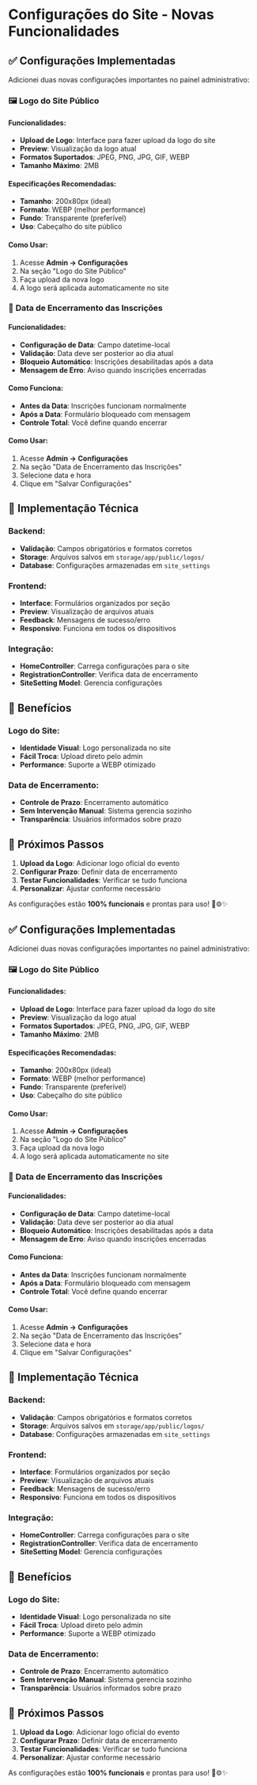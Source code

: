 # Configurações do Site - Novas Funcionalidades

## ✅ **Configurações Implementadas**

Adicionei duas novas configurações importantes no painel administrativo:

### 🖼️ **Logo do Site Público**

#### **Funcionalidades:**
- **Upload de Logo**: Interface para fazer upload da logo do site
- **Preview**: Visualização da logo atual
- **Formatos Suportados**: JPEG, PNG, JPG, GIF, WEBP
- **Tamanho Máximo**: 2MB

#### **Especificações Recomendadas:**
- **Tamanho**: 200x80px (ideal)
- **Formato**: WEBP (melhor performance)
- **Fundo**: Transparente (preferível)
- **Uso**: Cabeçalho do site público

#### **Como Usar:**
1. Acesse **Admin → Configurações**
2. Na seção "Logo do Site Público"
3. Faça upload da nova logo
4. A logo será aplicada automaticamente no site

### 📅 **Data de Encerramento das Inscrições**

#### **Funcionalidades:**
- **Configuração de Data**: Campo datetime-local
- **Validação**: Data deve ser posterior ao dia atual
- **Bloqueio Automático**: Inscrições desabilitadas após a data
- **Mensagem de Erro**: Aviso quando inscrições encerradas

#### **Como Funciona:**
- **Antes da Data**: Inscrições funcionam normalmente
- **Após a Data**: Formulário bloqueado com mensagem
- **Controle Total**: Você define quando encerrar

#### **Como Usar:**
1. Acesse **Admin → Configurações**
2. Na seção "Data de Encerramento das Inscrições"
3. Selecione data e hora
4. Clique em "Salvar Configurações"

## 🔧 **Implementação Técnica**

### **Backend:**
- **Validação**: Campos obrigatórios e formatos corretos
- **Storage**: Arquivos salvos em `storage/app/public/logos/`
- **Database**: Configurações armazenadas em `site_settings`

### **Frontend:**
- **Interface**: Formulários organizados por seção
- **Preview**: Visualização de arquivos atuais
- **Feedback**: Mensagens de sucesso/erro
- **Responsivo**: Funciona em todos os dispositivos

### **Integração:**
- **HomeController**: Carrega configurações para o site
- **RegistrationController**: Verifica data de encerramento
- **SiteSetting Model**: Gerencia configurações

## 🎯 **Benefícios**

### **Logo do Site:**
- **Identidade Visual**: Logo personalizada no site
- **Fácil Troca**: Upload direto pelo admin
- **Performance**: Suporte a WEBP otimizado

### **Data de Encerramento:**
- **Controle de Prazo**: Encerramento automático
- **Sem Intervenção Manual**: Sistema gerencia sozinho
- **Transparência**: Usuários informados sobre prazo

## 🚀 **Próximos Passos**

1. **Upload da Logo**: Adicionar logo oficial do evento
2. **Configurar Prazo**: Definir data de encerramento
3. **Testar Funcionalidades**: Verificar se tudo funciona
4. **Personalizar**: Ajustar conforme necessário

As configurações estão **100% funcionais** e prontas para uso! 🎉⚙️✨


## ✅ **Configurações Implementadas**

Adicionei duas novas configurações importantes no painel administrativo:

### 🖼️ **Logo do Site Público**

#### **Funcionalidades:**
- **Upload de Logo**: Interface para fazer upload da logo do site
- **Preview**: Visualização da logo atual
- **Formatos Suportados**: JPEG, PNG, JPG, GIF, WEBP
- **Tamanho Máximo**: 2MB

#### **Especificações Recomendadas:**
- **Tamanho**: 200x80px (ideal)
- **Formato**: WEBP (melhor performance)
- **Fundo**: Transparente (preferível)
- **Uso**: Cabeçalho do site público

#### **Como Usar:**
1. Acesse **Admin → Configurações**
2. Na seção "Logo do Site Público"
3. Faça upload da nova logo
4. A logo será aplicada automaticamente no site

### 📅 **Data de Encerramento das Inscrições**

#### **Funcionalidades:**
- **Configuração de Data**: Campo datetime-local
- **Validação**: Data deve ser posterior ao dia atual
- **Bloqueio Automático**: Inscrições desabilitadas após a data
- **Mensagem de Erro**: Aviso quando inscrições encerradas

#### **Como Funciona:**
- **Antes da Data**: Inscrições funcionam normalmente
- **Após a Data**: Formulário bloqueado com mensagem
- **Controle Total**: Você define quando encerrar

#### **Como Usar:**
1. Acesse **Admin → Configurações**
2. Na seção "Data de Encerramento das Inscrições"
3. Selecione data e hora
4. Clique em "Salvar Configurações"

## 🔧 **Implementação Técnica**

### **Backend:**
- **Validação**: Campos obrigatórios e formatos corretos
- **Storage**: Arquivos salvos em `storage/app/public/logos/`
- **Database**: Configurações armazenadas em `site_settings`

### **Frontend:**
- **Interface**: Formulários organizados por seção
- **Preview**: Visualização de arquivos atuais
- **Feedback**: Mensagens de sucesso/erro
- **Responsivo**: Funciona em todos os dispositivos

### **Integração:**
- **HomeController**: Carrega configurações para o site
- **RegistrationController**: Verifica data de encerramento
- **SiteSetting Model**: Gerencia configurações

## 🎯 **Benefícios**

### **Logo do Site:**
- **Identidade Visual**: Logo personalizada no site
- **Fácil Troca**: Upload direto pelo admin
- **Performance**: Suporte a WEBP otimizado

### **Data de Encerramento:**
- **Controle de Prazo**: Encerramento automático
- **Sem Intervenção Manual**: Sistema gerencia sozinho
- **Transparência**: Usuários informados sobre prazo

## 🚀 **Próximos Passos**

1. **Upload da Logo**: Adicionar logo oficial do evento
2. **Configurar Prazo**: Definir data de encerramento
3. **Testar Funcionalidades**: Verificar se tudo funciona
4. **Personalizar**: Ajustar conforme necessário

As configurações estão **100% funcionais** e prontas para uso! 🎉⚙️✨

